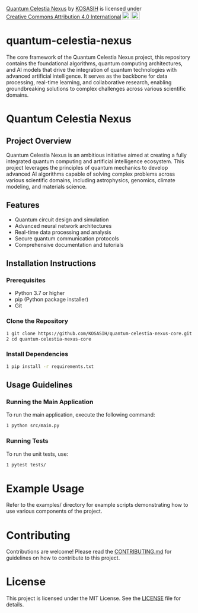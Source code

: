 <p xmlns:cc="http://creativecommons.org/ns#" xmlns:dct="http://purl.org/dc/terms/"><a property="dct:title" rel="cc:attributionURL" href="https://github.com/KOSASIH/quantum-celestia-nexus/tree/main">Quantum Celestia Nexus</a> by <a rel="cc:attributionURL dct:creator" property="cc:attributionName" href="https://www.linkedin.com/in/kosasih-81b46b5a">KOSASIH</a> is licensed under <a href="https://creativecommons.org/licenses/by/4.0/?ref=chooser-v1" target="_blank" rel="license noopener noreferrer" style="display:inline-block;">Creative Commons Attribution 4.0 International<img style="height:22px!important;margin-left:3px;vertical-align:text-bottom;" src="https://mirrors.creativecommons.org/presskit/icons/cc.svg?ref=chooser-v1" alt=""><img style="height:22px!important;margin-left:3px;vertical-align:text-bottom;" src="https://mirrors.creativecommons.org/presskit/icons/by.svg?ref=chooser-v1" alt=""></a></p>

# quantum-celestia-nexus
The core framework of the Quantum Celestia Nexus project, this repository contains the foundational algorithms, quantum computing architectures, and AI models that drive the integration of quantum technologies with advanced artificial intelligence. It serves as the backbone for data processing, real-time learning, and collaborative research, enabling groundbreaking solutions to complex challenges across various scientific domains.

# Quantum Celestia Nexus

## Project Overview
Quantum Celestia Nexus is an ambitious initiative aimed at creating a fully integrated quantum computing and artificial intelligence ecosystem. This project leverages the principles of quantum mechanics to develop advanced AI algorithms capable of solving complex problems across various scientific domains, including astrophysics, genomics, climate modeling, and materials science.

## Features
- Quantum circuit design and simulation
- Advanced neural network architectures
- Real-time data processing and analysis
- Secure quantum communication protocols
- Comprehensive documentation and tutorials

## Installation Instructions

### Prerequisites
- Python 3.7 or higher
- pip (Python package installer)
- Git

### Clone the Repository

```bash
1 git clone https://github.com/KOSASIH/quantum-celestia-nexus-core.git
2 cd quantum-celestia-nexus-core
```

### Install Dependencies

```bash
1 pip install -r requirements.txt
```

## Usage Guidelines

### Running the Main Application

To run the main application, execute the following command:

```bash
1 python src/main.py
```

### Running Tests

To run the unit tests, use:

```bash
1 pytest tests/
```

# Example Usage

Refer to the examples/ directory for example scripts demonstrating how to use various components of the project.

# Contributing

Contributions are welcome! Please read the [CONTRIBUTING.md](CONTRIBUTING.md) for guidelines on how to contribute to this project.

# License

This project is licensed under the MIT License. See the [LICENSE](LICENSE) file for details.
